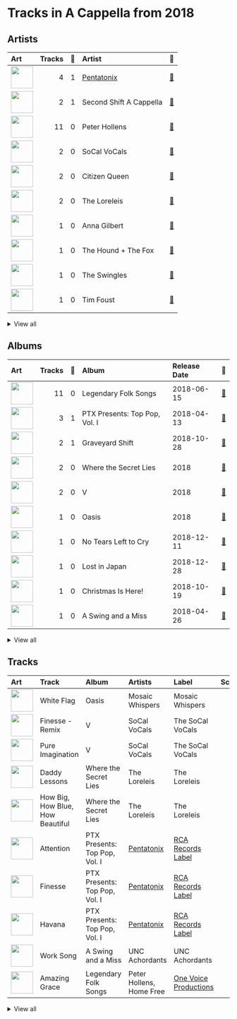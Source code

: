 # Tracks in A Cappella from 2018

## Artists

| Art | Tracks | 💚 | Artist | 🔗 |
|:---|---:|---:|:---|:---|
| <img src="https://i.scdn.co/image/ab6761610000e5eb746dd598cf914934bd27ed7e" alt="" width="50" /> | 4 | 1 | [Pentatonix](../../artists/pentatonix/overview.md) | [🔗](https://open.spotify.com/artist/26AHtbjWKiwYzsoGoUZq53) |
| <img src="https://i.scdn.co/image/ab67616d0000b273458d338af5f8ead5be756346" alt="" width="50" /> | 2 | 1 | Second Shift A Cappella | [🔗](https://open.spotify.com/artist/62Sh3v52pBL7IhWZMaGgq6) |
| <img src="https://i.scdn.co/image/ab6761610000e5eb5c2b393e7d8a0a1bdb64b231" alt="" width="50" /> | 11 | 0 | Peter Hollens | [🔗](https://open.spotify.com/artist/7EIbKyiLnEJ1Y074UIUyZJ) |
| <img src="https://i.scdn.co/image/ab6761610000e5eb78999d4b6fb0847081e2f479" alt="" width="50" /> | 2 | 0 | SoCal VoCals | [🔗](https://open.spotify.com/artist/5L30XpwHG77eWCZtelTns9) |
| <img src="https://i.scdn.co/image/ab6761610000e5ebfe02244462f981893f5c5c0d" alt="" width="50" /> | 2 | 0 | Citizen Queen | [🔗](https://open.spotify.com/artist/2z7BqfKvVlkr8KVAOTBKcz) |
| <img src="https://i.scdn.co/image/ab6761610000e5eb2e0ad34c3e72d947a63a60f2" alt="" width="50" /> | 2 | 0 | The Loreleis | [🔗](https://open.spotify.com/artist/1fqMjreaczGwFmdmG6AvJs) |
| <img src="https://i.scdn.co/image/ab6761610000e5eb10264b6242b96013b393e9ba" alt="" width="50" /> | 1 | 0 | Anna Gilbert | [🔗](https://open.spotify.com/artist/77ajzV8In7jP3U2OYT1Yy7) |
| <img src="https://i.scdn.co/image/ab6761610000e5eb2131a1dabfa3b1f2f4fb4b81" alt="" width="50" /> | 1 | 0 | The Hound + The Fox | [🔗](https://open.spotify.com/artist/6KxrjoB8dMcRC295reb2Us) |
| <img src="https://i.scdn.co/image/ab6761610000e5ebe6929e51ab4408868a13cbd8" alt="" width="50" /> | 1 | 0 | The Swingles | [🔗](https://open.spotify.com/artist/5QvPTVBx6OlrUuPwC8W3uU) |
| <img src="https://i.scdn.co/image/ab67616d0000b273c567eb6d2598c7013ed46ca2" alt="" width="50" /> | 1 | 0 | Tim Foust | [🔗](https://open.spotify.com/artist/2VtwFbDZzIoT9ZD0uR5HHD) |


<details>
<summary>View all</summary>

| Art | Tracks | 💚 | Artist | 🔗 |
|:---|---:|---:|:---|:---|
| <img src="https://i.scdn.co/image/ab6761610000e5eb4db11f9cca2f8015b75de54d" alt="" width="50" /> | 1 | 0 | Home Free | [🔗](https://open.spotify.com/artist/2MSlGNpwXDScUdspOK6TS7) |
| <img src="https://i.scdn.co/image/ab6761610000e5eb1e6fa4d9dd5bb81bdfb54ee9" alt="" width="50" /> | 1 | 0 | David Archuleta | [🔗](https://open.spotify.com/artist/2C9n4tQgNLhHPhSCmdsQnk) |
| <img src="https://i.scdn.co/image/ab6761610000e5ebc63e900506fdff4b6177f920" alt="" width="50" /> | 1 | 0 | The Swingle Singers | [🔗](https://open.spotify.com/artist/1ZlFYysRdc6YaUH5FkxPl8) |
| <img src="https://i.scdn.co/image/ab6761610000e5eb28d2d9a97a89d4721c2917b2" alt="" width="50" /> | 1 | 0 | UNC Achordants | [🔗](https://open.spotify.com/artist/1TzZMeOCs4TMYtzgohPMAr) |
| <img src="https://i.scdn.co/image/ab6761610000e5ebca516d559d106ed3854fc71b" alt="" width="50" /> | 1 | 0 | Mosaic Whispers | [🔗](https://open.spotify.com/artist/0fP33MCfVUaPivyFYLZtoh) |

</details>


## Albums

| Art | Tracks | 💚 | Album | Release Date | 🔗 |
|:---|---:|---:|:---|:---|:---|
| <img src="https://i.scdn.co/image/ab67616d0000b273fe9bb826b4677ad094f49fa3" alt="" width="50" /> | 11 | 0 | Legendary Folk Songs | 2018-06-15 | [🔗](https://open.spotify.com/album/22qN0Gw54OwckjTgVGUzVG) |
| <img src="https://i.scdn.co/image/ab67616d0000b273a064dc21b8c8ebedfe4ea833" alt="" width="50" /> | 3 | 1 | PTX Presents: Top Pop, Vol. I | 2018-04-13 | [🔗](https://open.spotify.com/album/2viOlnLfhPLDgx7hvBqLwW) |
| <img src="https://i.scdn.co/image/ab67616d0000b273458d338af5f8ead5be756346" alt="" width="50" /> | 2 | 1 | Graveyard Shift | 2018-10-28 | [🔗](https://open.spotify.com/album/4i6gztUxx7Iq1tocxEX1pY) |
| <img src="https://i.scdn.co/image/ab67616d0000b273d3f8430d5bac3daad32d93eb" alt="" width="50" /> | 2 | 0 | Where the Secret Lies | 2018 | [🔗](https://open.spotify.com/album/6kKcn38yjU8iFvlWCbcQsL) |
| <img src="https://i.scdn.co/image/ab67616d0000b273bab336e565eb71bf7860dfcc" alt="" width="50" /> | 2 | 0 | V | 2018 | [🔗](https://open.spotify.com/album/7wPsYBhUlqtAgPr2hbbmP3) |
| <img src="https://i.scdn.co/image/ab67616d0000b27372ab17caf31d0387153ec39b" alt="" width="50" /> | 1 | 0 | Oasis | 2018 | [🔗](https://open.spotify.com/album/1VpHqAIW8Pu343GJa0UpRQ) |
| <img src="https://i.scdn.co/image/ab67616d0000b273a0dbab021f379ba34283a4ed" alt="" width="50" /> | 1 | 0 | No Tears Left to Cry | 2018-12-11 | [🔗](https://open.spotify.com/album/2f47uqbseyM4AGSCiIQaw2) |
| <img src="https://i.scdn.co/image/ab67616d0000b2731dd365a8240e6a0c0294f764" alt="" width="50" /> | 1 | 0 | Lost in Japan | 2018-12-28 | [🔗](https://open.spotify.com/album/1Zs8K8co0WkLKaQ4NxduR5) |
| <img src="https://i.scdn.co/image/ab67616d0000b273289f002ddb42e30363a0d445" alt="" width="50" /> | 1 | 0 | Christmas Is Here! | 2018-10-19 | [🔗](https://open.spotify.com/album/6thZNGX8hUVSjUrqJgPB9b) |
| <img src="https://i.scdn.co/image/ab67616d0000b27360fd5c708d2f5956d46888a9" alt="" width="50" /> | 1 | 0 | A Swing and a Miss | 2018-04-26 | [🔗](https://open.spotify.com/album/0qj5ECfme87sP5anevwf81) |


<details>
<summary>View all</summary>

| Art | Tracks | 💚 | Album | Release Date | 🔗 |
|:---|---:|---:|:---|:---|:---|
| <img src="https://i.scdn.co/image/ab67616d0000b27395369441b4588e4419deb673" alt="" width="50" /> | 1 | 0 | A Capella Christmas Favourites | 2018-12-03 | [🔗](https://open.spotify.com/album/4PUNlc0snMF3Bqa8NeWLRk) |

</details>


## Tracks

| Art | Track | Album | Artists | Label | Score | 💚 | 🔗 |
|:---|:---|:---|:---|:---|---:|:---|:---|
| <img src="https://i.scdn.co/image/ab67616d0000b27372ab17caf31d0387153ec39b" alt="" width="50" /> | White Flag | Oasis | Mosaic Whispers | Mosaic Whispers | 0 | | [🔗](https://open.spotify.com/track/4OTM4JDDkXdAwxJ88f7yZd) |
| <img src="https://i.scdn.co/image/ab67616d0000b273bab336e565eb71bf7860dfcc" alt="" width="50" /> | Finesse - Remix | V | SoCal VoCals | The SoCal VoCals | 0 | | [🔗](https://open.spotify.com/track/6hKURb6RkJoGTWPMsMhQSc) |
| <img src="https://i.scdn.co/image/ab67616d0000b273bab336e565eb71bf7860dfcc" alt="" width="50" /> | Pure Imagination | V | SoCal VoCals | The SoCal VoCals | 0 | | [🔗](https://open.spotify.com/track/1XfW8CuHYq0PYNImGpo3MT) |
| <img src="https://i.scdn.co/image/ab67616d0000b273d3f8430d5bac3daad32d93eb" alt="" width="50" /> | Daddy Lessons | Where the Secret Lies | The Loreleis | The Loreleis | 0 | | [🔗](https://open.spotify.com/track/2GmUvhbLEly5ERfknrW3sb) |
| <img src="https://i.scdn.co/image/ab67616d0000b273d3f8430d5bac3daad32d93eb" alt="" width="50" /> | How Big, How Blue, How Beautiful | Where the Secret Lies | The Loreleis | The Loreleis | 0 | | [🔗](https://open.spotify.com/track/1Z2DeA17SJLGn57v2pOVDv) |
| <img src="https://i.scdn.co/image/ab67616d0000b273a064dc21b8c8ebedfe4ea833" alt="" width="50" /> | Attention | PTX Presents: Top Pop, Vol. I | [Pentatonix](../../artists/pentatonix/overview.md) | [RCA Records Label](../../labels/rca_records_label) | 0 | | [🔗](https://open.spotify.com/track/5P40YyCrdZRsoj2vTbSyVI) |
| <img src="https://i.scdn.co/image/ab67616d0000b273a064dc21b8c8ebedfe4ea833" alt="" width="50" /> | Finesse | PTX Presents: Top Pop, Vol. I | [Pentatonix](../../artists/pentatonix/overview.md) | [RCA Records Label](../../labels/rca_records_label) | 0 | | [🔗](https://open.spotify.com/track/4GfCvy3t1u4lMAFldhB7EF) |
| <img src="https://i.scdn.co/image/ab67616d0000b273a064dc21b8c8ebedfe4ea833" alt="" width="50" /> | Havana | PTX Presents: Top Pop, Vol. I | [Pentatonix](../../artists/pentatonix/overview.md) | [RCA Records Label](../../labels/rca_records_label) | 0 | 💚 | [🔗](https://open.spotify.com/track/0wkiCJqCtI8keITfZ642jg) |
| <img src="https://i.scdn.co/image/ab67616d0000b27360fd5c708d2f5956d46888a9" alt="" width="50" /> | Work Song | A Swing and a Miss | UNC Achordants | UNC Achordants | 0 | | [🔗](https://open.spotify.com/track/3zXReaaGS0fblbTwV2CS4F) |
| <img src="https://i.scdn.co/image/ab67616d0000b273fe9bb826b4677ad094f49fa3" alt="" width="50" /> | Amazing Grace | Legendary Folk Songs | Peter Hollens, Home Free | [One Voice Productions](../../labels/one_voice_productions) | 0 | | [🔗](https://open.spotify.com/track/4Y7ccrzeEvhvCc8IFoxZKd) |


<details>
<summary>View all</summary>

| Art | Track | Album | Artists | Label | Score | 💚 | 🔗 |
|:---|:---|:---|:---|:---|---:|:---|:---|
| <img src="https://i.scdn.co/image/ab67616d0000b273fe9bb826b4677ad094f49fa3" alt="" width="50" /> | Danny Boy | Legendary Folk Songs | Peter Hollens | [One Voice Productions](../../labels/one_voice_productions) | 0 | | [🔗](https://open.spotify.com/track/5DXL9IESZqqqrW2euiWaAA) |
| <img src="https://i.scdn.co/image/ab67616d0000b273fe9bb826b4677ad094f49fa3" alt="" width="50" /> | Greensleeves | Legendary Folk Songs | Peter Hollens, Tim Foust | [One Voice Productions](../../labels/one_voice_productions) | 0 | | [🔗](https://open.spotify.com/track/0Q7QHXmwjj8u9ajPvwNnCO) |
| <img src="https://i.scdn.co/image/ab67616d0000b273fe9bb826b4677ad094f49fa3" alt="" width="50" /> | Loch Lomond | Legendary Folk Songs | Peter Hollens | [One Voice Productions](../../labels/one_voice_productions) | 0 | | [🔗](https://open.spotify.com/track/0eUE1gw4CpTlqBktSI9aND) |
| <img src="https://i.scdn.co/image/ab67616d0000b273fe9bb826b4677ad094f49fa3" alt="" width="50" /> | Loch Lomond | Legendary Folk Songs | Peter Hollens, David Archuleta | [One Voice Productions](../../labels/one_voice_productions) | 0 | | [🔗](https://open.spotify.com/track/1AbjBMyhiiEt5GJiRtlDRX) |
| <img src="https://i.scdn.co/image/ab67616d0000b273fe9bb826b4677ad094f49fa3" alt="" width="50" /> | Poor Wayfaring Stranger | Legendary Folk Songs | Peter Hollens, The Swingles | [One Voice Productions](../../labels/one_voice_productions) | 0 | | [🔗](https://open.spotify.com/track/0NmsMH3LvATRdd4bRSTdtl) |
| <img src="https://i.scdn.co/image/ab67616d0000b273fe9bb826b4677ad094f49fa3" alt="" width="50" /> | Scarborough Fair | Legendary Folk Songs | Peter Hollens | [One Voice Productions](../../labels/one_voice_productions) | 0 | | [🔗](https://open.spotify.com/track/1fXgi7opKIjkpjX6uVNJXx) |
| <img src="https://i.scdn.co/image/ab67616d0000b273fe9bb826b4677ad094f49fa3" alt="" width="50" /> | Shenandoah | Legendary Folk Songs | Peter Hollens, Anna Gilbert | [One Voice Productions](../../labels/one_voice_productions) | 0 | | [🔗](https://open.spotify.com/track/4F0h4ke31MIzjmb018lmml) |
| <img src="https://i.scdn.co/image/ab67616d0000b273fe9bb826b4677ad094f49fa3" alt="" width="50" /> | The Fox | Legendary Folk Songs | Peter Hollens | [One Voice Productions](../../labels/one_voice_productions) | 0 | | [🔗](https://open.spotify.com/track/14NcPvHX03DgKjTHXXsZNn) |
| <img src="https://i.scdn.co/image/ab67616d0000b273fe9bb826b4677ad094f49fa3" alt="" width="50" /> | The Parting Glass | Legendary Folk Songs | Peter Hollens, The Hound + The Fox | [One Voice Productions](../../labels/one_voice_productions) | 0 | | [🔗](https://open.spotify.com/track/1l1r0PNrP1b15QLJjpgOp6) |
| <img src="https://i.scdn.co/image/ab67616d0000b273fe9bb826b4677ad094f49fa3" alt="" width="50" /> | The Water is Wide | Legendary Folk Songs | Peter Hollens | [One Voice Productions](../../labels/one_voice_productions) | 0 | | [🔗](https://open.spotify.com/track/2E6c7d4MfJBtOI3B5Vsajk) |
| <img src="https://i.scdn.co/image/ab67616d0000b273289f002ddb42e30363a0d445" alt="" width="50" /> | Sweater Weather | Christmas Is Here! | [Pentatonix](../../artists/pentatonix/overview.md) | [RCA Records Label](../../labels/rca_records_label) | 0 | | [🔗](https://open.spotify.com/track/50YYe94G19kWVyhzdEXxki) |
| <img src="https://i.scdn.co/image/ab67616d0000b273458d338af5f8ead5be756346" alt="" width="50" /> | Dance in the Graveyards | Graveyard Shift | Second Shift A Cappella | Second Shift a Cappella | 0 | | [🔗](https://open.spotify.com/track/2xg0DtRn2Wz32HdmkhzHQu) |
| <img src="https://i.scdn.co/image/ab67616d0000b273458d338af5f8ead5be756346" alt="" width="50" /> | Take Me to Church / Like a Prayer | Graveyard Shift | Second Shift A Cappella | Second Shift a Cappella | 0 | 💚 | [🔗](https://open.spotify.com/track/4KIb1vBHFEzb1tymlJKrDB) |
| <img src="https://i.scdn.co/image/ab67616d0000b27395369441b4588e4419deb673" alt="" width="50" /> | Santa Baby | A Capella Christmas Favourites | The Swingle Singers | Signum OMP | 0 | | [🔗](https://open.spotify.com/track/7307wo13OdM2bjMSbqE6o2) |
| <img src="https://i.scdn.co/image/ab67616d0000b273a0dbab021f379ba34283a4ed" alt="" width="50" /> | No Tears Left to Cry | No Tears Left to Cry | Citizen Queen | [Citizen Queen/RCA Records](../../labels/rca_records_label) | 0 | | [🔗](https://open.spotify.com/track/6SgkZROgo3xuatvg1zU8AZ) |
| <img src="https://i.scdn.co/image/ab67616d0000b2731dd365a8240e6a0c0294f764" alt="" width="50" /> | Lost in Japan | Lost in Japan | Citizen Queen | [Citizen Queen/RCA Records](../../labels/rca_records_label) | 0 | | [🔗](https://open.spotify.com/track/14ruMnm89Giao1vbFs7Bux) |

</details>

